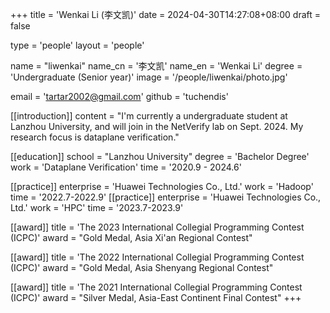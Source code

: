 +++
title = 'Wenkai Li (李文凯)'
date = 2024-04-30T14:27:08+08:00
draft = false

type = 'people' 
layout = 'people'

name = "liwenkai"
name_cn = '李文凯'
name_en = 'Wenkai Li'
degree = 'Undergraduate (Senior year)'
image = '/people/liwenkai/photo.jpg'

email = 'tartar2002@gmail.com'
github = 'tuchendis'

[[introduction]] 
    content = "I'm currently a undergraduate student at Lanzhou University, and will join in the NetVerify lab on Sept. 2024. My research focus is dataplane verification."

[[education]] 
    school = "Lanzhou University" 
    degree = 'Bachelor Degree'
    work = 'Dataplane Verification' 
    time = '2020.9 - 2024.6'

[[practice]]
    enterprise = 'Huawei Technologies Co., Ltd.'
    work = 'Hadoop'
    time = '2022.7-2022.9'
[[practice]]
    enterprise = 'Huawei Technologies Co., Ltd.'
    work = 'HPC'
    time = '2023.7-2023.9'

[[award]] 
    title = 'The 2023 International Collegial Programming Contest (ICPC)'
    award = "Gold Medal, Asia Xi'an Regional Contest"

[[award]] 
    title = 'The 2022 International Collegial Programming Contest (ICPC)'
    award = "Gold Medal, Asia Shenyang Regional Contest"

[[award]] 
    title = 'The 2021 International Collegial Programming Contest (ICPC)'
    award = "Silver Medal, Asia-East Continent Final Contest"
+++
